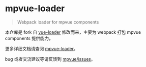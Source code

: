 # mpvue-loader

>Webpack loader for mpvue components

本仓库是 fork 自 [vue-loader](https://github.com/vuejs/vue-loader) 修改而来，主要为 webpack 打包 mpvue components 提供能力。

更多详细文档请查阅 [mpvue-loader](http://mpvue.com/build/mpvue-loader)。

bug 或者交流建议等请反馈到 [mpvue/issues](https://github.com/Meituan-Dianping/mpvue/issues)。
